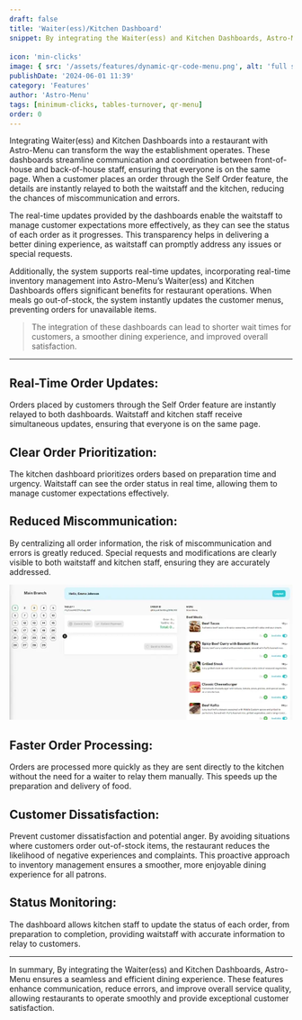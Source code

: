 ```yaml
---
draft: false
title: 'Waiter(ess)/Kitchen Dashboard'
snippet: By integrating the Waiter(ess) and Kitchen Dashboards, Astro-Menu ensures a seamless and efficient dining experience. These features enhance communication, reduce errors, and improve overall service quality, allowing restaurants to operate smoothly and provide exceptional customer satisfaction

icon: 'min-clicks'
image: { src: '/assets/features/dynamic-qr-code-menu.png', alt: 'full stack web development' }
publishDate: '2024-06-01 11:39'
category: 'Features'
author: 'Astro-Menu'
tags: [minimum-clicks, tables-turnover, qr-menu]
order: 0
---
```


Integrating Waiter(ess) and Kitchen Dashboards into a restaurant with Astro-Menu can transform the way the establishment operates. These dashboards streamline communication and coordination between front-of-house and back-of-house staff, ensuring that everyone is on the same page. When a customer places an order through the Self Order feature, the details are instantly relayed to both the waitstaff and the kitchen, reducing the chances of miscommunication and errors.

The real-time updates provided by the dashboards enable the waitstaff to manage customer expectations more effectively, as they can see the status of each order as it progresses. This transparency helps in delivering a better dining experience, as waitstaff can promptly address any issues or special requests.

Additionally, the system supports real-time updates, incorporating real-time inventory management into Astro-Menu’s Waiter(ess) and Kitchen Dashboards offers significant benefits for restaurant operations. When meals go out-of-stock, the system instantly updates the customer menus, preventing orders for unavailable items.

> The integration of these dashboards can lead to shorter wait times for customers, a smoother dining experience, and improved overall satisfaction.

---

## Real-Time Order Updates:

Orders placed by customers through the Self Order feature are instantly relayed to both dashboards. Waitstaff and kitchen staff receive simultaneous updates, ensuring that everyone is on the same page.

## Clear Order Prioritization:

The kitchen dashboard prioritizes orders based on preparation time and urgency. Waitstaff can see the order status in real time, allowing them to manage customer expectations effectively.

## Reduced Miscommunication:

By centralizing all order information, the risk of miscommunication and errors is greatly reduced. Special requests and modifications are clearly visible to both waitstaff and kitchen staff, ensuring they are accurately addressed.

<div class='flex justify-center'>
<img src='/public/assets/features/waiter-kitchen-dashboard.webp' class='rounded-md' />
</div>

## Faster Order Processing:

Orders are processed more quickly as they are sent directly to the kitchen without the need for a waiter to relay them manually. This speeds up the preparation and delivery of food.

## Customer Dissatisfaction:

Prevent customer dissatisfaction and potential anger. By avoiding situations where customers order out-of-stock items, the restaurant reduces the likelihood of negative experiences and complaints. This proactive approach to inventory management ensures a smoother, more enjoyable dining experience for all patrons.

## Status Monitoring:

The dashboard allows kitchen staff to update the status of each order, from preparation to completion, providing waitstaff with accurate information to relay to customers.

---

In summary, By integrating the Waiter(ess) and Kitchen Dashboards, Astro-Menu ensures a seamless and efficient dining experience. These features enhance communication, reduce errors, and improve overall service quality, allowing restaurants to operate smoothly and provide exceptional customer satisfaction.

